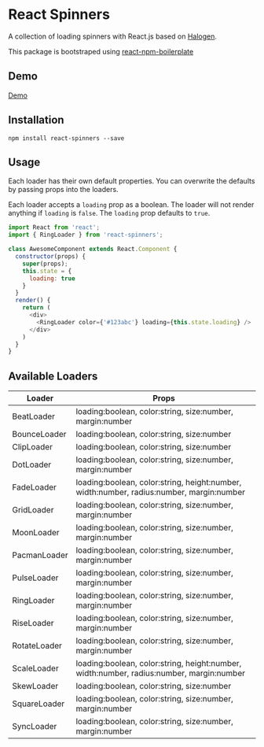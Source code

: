 # React Spinners

A collection of loading spinners with React.js based on [Halogen](https://github.com/yuanyan/halogen). 

This package is bootstraped using [react-npm-boilerplate](https://github.com/juliancwirko/react-npm-boilerplate)

## Demo

[Demo](https://davidhu2000.github.io/react-spinners)

## Installation

    npm install react-spinners --save

## Usage

Each loader has their own default properties. You can overwrite the defaults by passing props into the loaders.

Each loader accepts a `loading` prop as a boolean. The loader will not render anything if `loading` is `false`. The `loading` prop defaults to `true`.

```js
import React from 'react';
import { RingLoader } from 'react-spinners';

class AwesomeComponent extends React.Component {
  constructor(props) {
    super(props);
    this.state = {
      loading: true
    }
  }
  render() {
    return (
      <div>
        <RingLoader color={'#123abc'} loading={this.state.loading} />
      </div>
    )
  }
}
```

## Available Loaders

Loader       | Props
-------------|-------------------------------------------------------------------------------------------
BeatLoader   | loading:boolean, color:string, size:number, margin:number
BounceLoader | loading:boolean, color:string, size:number
ClipLoader   | loading:boolean, color:string, size:number
DotLoader    | loading:boolean, color:string, size:number, margin:number
FadeLoader   | loading:boolean, color:string, height:number, width:number, radius:number,  margin:number
GridLoader   | loading:boolean, color:string, size:number, margin:number
MoonLoader   | loading:boolean, color:string, size:number, margin:number
PacmanLoader | loading:boolean, color:string, size:number, margin:number
PulseLoader  | loading:boolean, color:string, size:number, margin:number
RingLoader   | loading:boolean, color:string, size:number, margin:number
RiseLoader   | loading:boolean, color:string, size:number, margin:number
RotateLoader | loading:boolean, color:string, size:number, margin:number
ScaleLoader  | loading:boolean, color:string, height:number, width:number, radius:number,  margin:number
SkewLoader   | loading:boolean, color:string, size:number
SquareLoader | loading:boolean, color:string, size:number, margin:number
SyncLoader   | loading:boolean, color:string, size:number, margin:number
